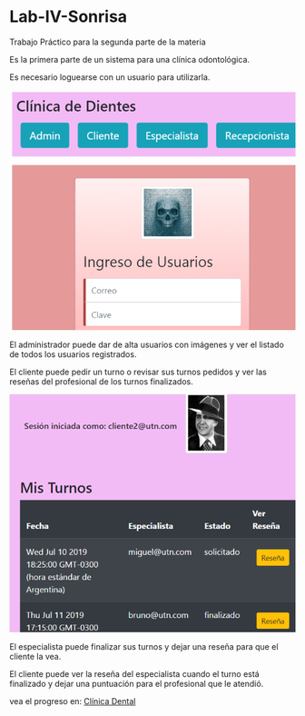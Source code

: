 # Lab-IV-Sonrisa
Trabajo Práctico para la segunda parte de la materia

Es la primera parte de un sistema para una clínica odontológica.

Es necesario loguearse con un usuario para utilizarla.

![Imagen de inicio de sesión](./instrucciones/inicio.png)

El administrador puede dar de alta usuarios con imágenes y ver el listado de todos los usuarios registrados.

El cliente puede pedir un turno o revisar sus turnos pedidos y ver las reseñas del profesional de los turnos finalizados.

![Imagen de los turnos del cliente](./instrucciones/turnosCliente.png)

El especialista puede finalizar sus turnos y dejar una reseña para que el cliente la vea.

El cliente puede ver la reseña del especialista cuando el turno está finalizado y dejar una puntuación para el profesional que le atendió.

vea el progreso en: [Clínica Dental](https://clinicabuenas.firebaseapp.com)

